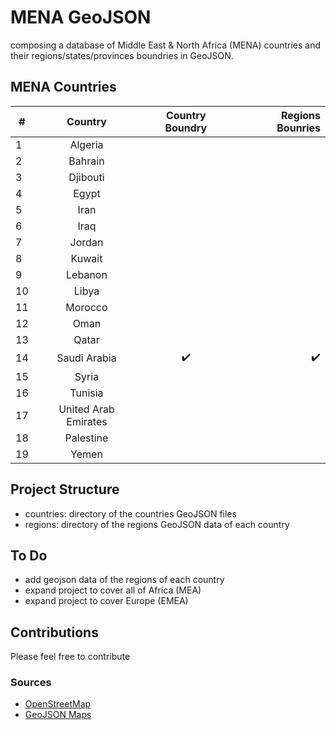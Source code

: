 # MENA GeoJSON
composing a database of Middle East & North Africa (MENA) countries and their regions/states/provinces boundries in GeoJSON.

## MENA Countries

|#| Country       | Country Boundry| Regions Bounries  |
|--|:----------: |:---------: | ---:|
|1| Algeria               |   |  |
|2| Bahrain               |   |  |
|3| Djibouti              |   |  |
|4| Egypt                 |   |  |
|5| Iran                  |   |  |
|6| Iraq                  |   |  |
|7| Jordan                |   |  |
|8| Kuwait                |   |  |
|9| Lebanon               |   |  |
|10| Libya                |   |  |
|11| Morocco              |   |  |
|12| Oman                 |   |  |
|13| Qatar                |   |  |
|14| Saudi Arabia         |  :heavy_check_mark: |  :heavy_check_mark: |
|15| Syria                |   |  |
|16| Tunisia              |   |  |
|17| United Arab Emirates |   |  |
|18| Palestine            |   |  |
|19| Yemen                |   |  |

## Project Structure
- countries: directory of the countries GeoJSON files
- regions: directory of the regions GeoJSON data of each country

## To Do
- add geojson data of the regions of each country
- expand project to cover all of Africa (MEA)
- expand project to cover Europe (EMEA)

## Contributions 
Please feel free to contribute

### Sources
- [OpenStreetMap](http://www.openstreetmap.org)
- [GeoJSON Maps](http://geojson-maps.ash.ms/)
